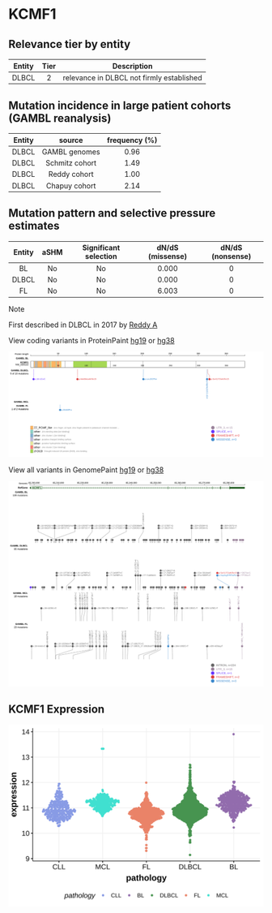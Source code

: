 # KCMF1

## Relevance tier by entity

|Entity|Tier|Description                              |
|:------:|:----:|-----------------------------------------|
|DLBCL |2   |relevance in DLBCL not firmly established|

## Mutation incidence in large patient cohorts (GAMBL reanalysis)

|Entity|source        |frequency (%)|
|:------:|:--------------:|:-------------:|
|DLBCL |GAMBL genomes |0.96         |
|DLBCL |Schmitz cohort|1.49         |
|DLBCL |Reddy cohort  |1.00         |
|DLBCL |Chapuy cohort |2.14         |

## Mutation pattern and selective pressure estimates

|Entity|aSHM|Significant selection|dN/dS (missense)|dN/dS (nonsense)|
|:------:|:----:|:---------------------:|:----------------:|:----------------:|
|BL    |No  |No                   |0.000           |0               |
|DLBCL |No  |No                   |0.000           |0               |
|FL    |No  |No                   |6.003           |0               |


> [!NOTE]
> First described in DLBCL in 2017 by [Reddy A](https://pubmed.ncbi.nlm.nih.gov/28985567)


View coding variants in ProteinPaint [hg19](https://morinlab.github.io/LLMPP/GAMBL/KCMF1_protein.html)  or [hg38](https://morinlab.github.io/LLMPP/GAMBL/KCMF1_protein_hg38.html)

![image](images/proteinpaint/KCMF1_NM_020122.svg)

View all variants in GenomePaint [hg19](https://morinlab.github.io/LLMPP/GAMBL/KCMF1.html)  or [hg38](https://morinlab.github.io/LLMPP/GAMBL/KCMF1_hg38.html)

![image](images/proteinpaint/KCMF1.svg)
## KCMF1 Expression
![image](images/gene_expression/KCMF1_by_pathology.svg)
<!-- ORIGIN: reddyGeneticFunctionalDrivers2017 -->
